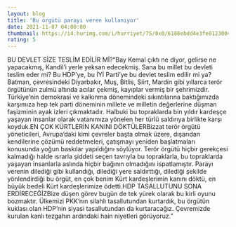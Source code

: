 ```yaml
--- 
layout: blog
title: 'Bu örgütü parayı veren kullanıyor'
date: 2021-11-07 04:00:00
thumbnail: https://i4.hurimg.com/i/hurriyet/75/0x0/6186ebdd4e3fe0123004a9d0.jpg
rating: 5
---
```

BU DEVLET SİZE TESLİM EDİLİR Mİ?“Bay Kemal çıktı ne diyor, gelirse ne yapacakmış, Kandil’i yerle yeksan edecekmiş. Sana bu millet bu devleti teslim eder mi? Bu HDP’ye, bu İYİ Parti’ye bu devlet teslim edilir mi ya? Batman, çevresindeki Diyarbakır, Muş, Bitlis, Siirt, Mardin gibi yıllarca terör örgütünün zulmü altında acılar çekmiş, kayıplar vermiş bir şehrimizdir. Türkiye’nin demokrasi ve kalkınma dönemindeki sıkıntılarına baktığımızda karşımıza hep tek parti döneminin millete ve milletin değerlerine düşman faşizminin ayak izleri çıkmaktadır. Halbuki bu topraklarda bin yıldır kardeşçe yaşayan insanlar olarak vatanımıza yönelen her türlü saldırıya birlikte karşı koyduk.EN ÇOK KÜRTLERİN KANINI DÖKTÜLERBizzat terör örgütü yöneticileri, Avrupa’daki kimi çevreler başta olmak üzere, dışarıdan kendilerine çözümü reddetmeleri, çatışmayı yeniden başlatmaları konusunda yoğun baskılar yapıldığını söylüyor. Terör örgütü hiçbir gerekçesi kalmadığı halde ısrarla şiddeti seçen tavrıyla bu topraklarla, bu topraklarda yaşayan insanlarla aslında hiçbir bağının olmadığını ispatlamıştır. Parayı verenin dilediği gibi kullandığı, dilediği yere saldırttığı, dilediği şekilde yönlendirdiği bu örgüt, en çok benim Kürt kardeşlerimin kanını döktü, en büyük bedeli Kürt kardeşlerimize ödetti.HDP TASALLUTUNU SONA ERDİRECEĞİZBize düşen görev bugün de tek yürek olarak bu kirli oyunu bozmaktır. Ülkemizi PKK’nın silahlı tasallutundan kurtardık, bu örgütün kuklası olan HDP’nin siyasi tasallutundan da kurtaracağız. Çevremizde kurulan kanlı tezgahın ardındaki hain niyetleri görüyoruz.”